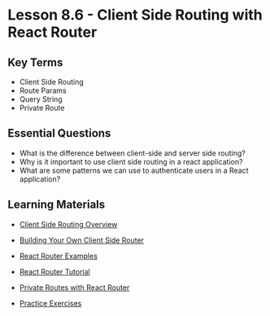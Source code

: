 # Lesson 8.6 -  Client Side Routing with React Router

## Key Terms

* Client Side Routing
* Route Params
* Query String
* Private Route

## Essential Questions

* What is the difference between client-side and server side routing?
* Why is it important to use client side routing in a react application?
* What are some patterns we can use to authenticate users in a React application?


## Learning Materials

* [Client Side Routing Overview](https://medium.com/@wilbo/server-side-vs-client-side-routing-71d710e9227f)
* [Building Your Own Client Side Router](https://dev.to/vijitail/let-s-code-a-client-side-router-for-your-frameworkless-spa-2bg)
* [React Router Examples](https://reacttraining.com/react-router/web/example/basic)
* [React Router Tutorial](https://www.youtube.com/watch?v=Law7wfdg_ls)
* [Private Routes with React Router](https://tylermcginnis.com/react-router-protected-routes-authentication/)

* [Practice Exercises](./practice/exercises.md)
